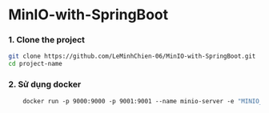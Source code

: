# MinIO-with-SpringBoot

### 1. Clone the project

```bash
git clone https://github.com/LeMinhChien-06/MinIO-with-SpringBoot.git
cd project-name
```

### 2. Sử dụng docker

```dockerfile
    docker run -p 9000:9000 -p 9001:9001 --name minio-server -e "MINIO_ROOT_USER=admin1" -e "MINIO_ROOT_PASSWORD=admin123" -v /path/to/data:/data minio/minio server /data --console-address ":9001"
```